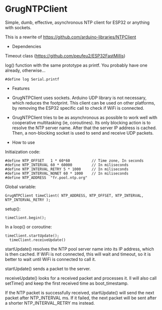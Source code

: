 # GrugNTPClient
Simple, dumb, effective, asynchronous NTP client for ESP32 or anything with sockets.

This is a rewrite of https://github.com/arduino-libraries/NTPClient

* Dependencies

Timeout class (https://github.com/peufeu2/ESP32FastMillis)

log() function with the same prototype as printf. You probably have one already, otherwise...

    #define log Serial.printf

* Features

- GrugNTPClient uses sockets. Arduino UDP library is not necessary, which reduces the footprint. This client can be used on other platforms, by removing the ESP32 specific call to check if WiFi is connected.

- GrugNTPClient tries to be as asynchronous as possible to work well with cooperative multitasking (ie, coroutines). Its only blocking action is to resolve the NTP server name. After that the server IP address is cached. Then, a non-blocking socket is used to send and receive UDP packets.

* How to use

Initiaization code:

    #define NTP_OFFSET   1 * 60*60    		// Time zone, In seconds
    #define NTP_INTERVAL 60 * 60000   		// In miliseconds
    #define NTP_INTERVAL_RETRY 5 * 1000  	// In miliseconds
    #define NTP_INTERVAL_NONET 60 * 1000  	// In miliseconds
    #define NTP_ADDRESS  "fr.pool.ntp.org"

Global variable:

    GrugNTPClient timeClient( NTP_ADDRESS, NTP_OFFSET, NTP_INTERVAL, NTP_INTERVAL_RETRY );

setup():

    timeClient.begin();

In a loop() or coroutine:

    timeClient.startUpdate();
	  timeClient.receiveUpdate() 

startUpdate() resolves the NTP pool server name into its IP address, which is then cached.
If WiFi is not connected, this will wait and timeout, so it is better to wait until WiFi
is connected to call it.

startUpdate() sends a packet to the server.

receiveUpdate() looks for a received packet and processes it. Il will also call setTime()
and keep the first received time as boot_timestamp.

If the NTP packet is successfully received, startUpdate() will send the next
packet after NTP_INTERVAL ms. If it failed, the next packet will be sent
after a shorter NTP_INTERVAL_RETRY ms instead.

